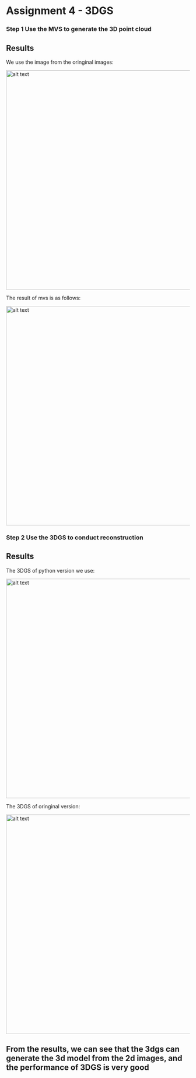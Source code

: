 # Assignment 4 - 3DGS


### Step 1 Use the MVS to generate the 3D point cloud
## Results
We use the image from the oringinal images:

<img src="result/orin.png" alt="alt text" width="600">

The result of mvs is as follows:

<img src="result/mvs.png" alt="alt text" width="600">

### Step 2 Use the 3DGS to conduct reconstruction
## Results
The 3DGS of python version we use:

<img src="result/3dgs_p.png" alt="alt text" width="600">

The 3DGS of oringinal version:

<img src="result/3dgs.png" alt="alt text" width="600">

## From the results, we can see that the 3dgs can generate the 3d model from the 2d images, and the performance of 3DGS is very good

